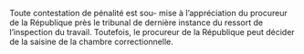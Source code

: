 Toute contestation de pénalité est sou- mise à l’appréciation du procureur de la République près le tribunal de dernière instance du ressort de l’inspection du travail. Toutefois, le procureur de la République peut décider de la saisine de la chambre correctionnelle.